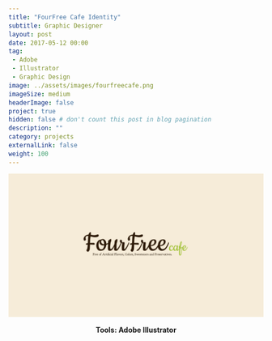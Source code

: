 ```yaml
---
title: "FourFree Cafe Identity"
subtitle: Graphic Designer
layout: post
date: 2017-05-12 00:00
tag:
 - Adobe
 - Illustrator
 - Graphic Design
image: ../assets/images/fourfreecafe.png
imageSize: medium
headerImage: false
project: true
hidden: false # don't count this post in blog pagination
description: ""
category: projects
externalLink: false
weight: 100
---
```

![Screenshot](../assets/images/fourfreecafe.png)
**<center>Tools: Adobe Illustrator</center>**
